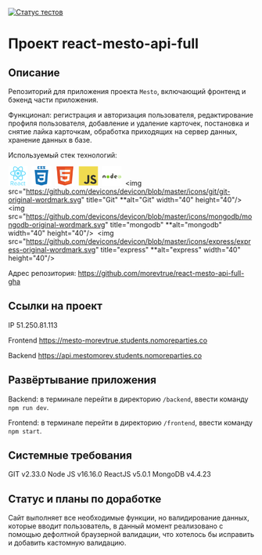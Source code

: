 [![Статус тестов](../../actions/workflows/tests.yml/badge.svg)](../../actions/workflows/tests.yml)

# Проект react-mesto-api-full

## Описание

Репозиторий для приложения проекта `Mesto`, включающий фронтенд и бэкенд части приложения.

Функционал: регистрация и авторизация пользователя, редактирование профиля пользователя, добавление и удаление карточек, постановка и снятие лайка карточкам, обработка приходящих на сервер данных, хранение данных в базе.

Используемый стек технологий: <div>
  <img src="https://github.com/devicons/devicon/blob/master/icons/react/react-original-wordmark.svg" title="React" alt="React" width="40" height="40"/>&nbsp;
  <img src="https://github.com/devicons/devicon/blob/master/icons/css3/css3-plain-wordmark.svg"  title="CSS3" alt="CSS" width="40" height="40"/>&nbsp;
  <img src="https://github.com/devicons/devicon/blob/master/icons/html5/html5-original.svg" title="HTML5" alt="HTML" width="40" height="40"/>&nbsp;
  <img src="https://github.com/devicons/devicon/blob/master/icons/javascript/javascript-original.svg" title="JavaScript" alt="JavaScript" width="40" height="40"/>&nbsp;
  <img src="https://github.com/devicons/devicon/blob/master/icons/nodejs/nodejs-original-wordmark.svg" title="NodeJS" alt="NodeJS" width="40" height="40"/>&nbsp;
  <img src="https://github.com/devicons/devicon/blob/master/icons/git/git-original-wordmark.svg" title="Git" **alt="Git" width="40" height="40"/>&nbsp;
  <img src="https://github.com/devicons/devicon/blob/master/icons/mongodb/mongodb-original-wordmark.svg" title="mongodb" **alt="mongodb" width="40" height="40"/>&nbsp;
  <img src="https://github.com/devicons/devicon/blob/master/icons/express/express-original-wordmark.svg" title="express" **alt="express" width="40" height="40"/>&nbsp;
</div>

Адрес репозитория: https://github.com/morevtrue/react-mesto-api-full-gha

## Ссылки на проект

IP 51.250.81.113

Frontend https://mesto-morevtrue.students.nomoreparties.co

Backend https://api.mestomorev.students.nomoreparties.co

## Развёртывание приложения

Backend: в терминале перейти в директорию `/backend`, ввести команду `npm run dev`.

Frontend: в терминале перейти в директорию `/frontend`, ввести команду `npm start`.

## Системные требования

GIT v2.33.0
Node JS v16.16.0
ReactJS v5.0.1
MongoDB v4.4.23

## Статус и планы по доработке

Сайт выполняет все необходимые функции, но валидирование данных, которые вводит пользователь, в данный момент реализовано с помощью дефолтной браузерной валидации, что хотелось бы исправить и добавить кастомную валидацию.